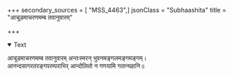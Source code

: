 +++
secondary_sources = [ "MSS_4463",]
jsonClass = "Subhaashita"
title = "आचूडमाचरणमम्ब तवानुवारम्"

+++

<details open><summary>Text</summary>

आचूडमाचरणमम्ब तवानुवारम् अन्तःस्मरन् भुवनमङ्गलमङ्गमङ्गम्।  
आनन्दसागरतरङ्गपरम्पराभिर् आन्दोलितो न गणयामि गतान्यहानि॥
</details>
